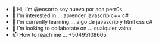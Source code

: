 - 👋 Hi, I’m @eosorto   soy nuevo por aca perr0s 
- 👀 I’m interested in ... aprender javascrip c++ c#
- 🌱 I’m currently learning ... algo de javascrip y html css c#
- 💞️ I’m looking to collaborate on ... cualquier vaina
- 📫 How to reach me ... +50495108605

<!---
eosorto/eosorto is a ✨ special ✨ repository because its `README.md` (this file) appears on your GitHub profile.
You can click the Preview link to take a look at your changes.
--->
